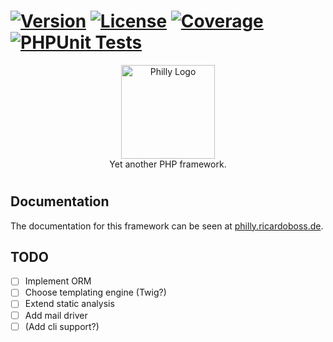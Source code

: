 # [![Version](https://poser.pugx.org/ricardoboss/philly/version)](https://packagist.org/packages/ricardoboss/philly) [![License](https://poser.pugx.org/ricardoboss/philly/license)](https://packagist.org/packages/ricardoboss/philly) [![Coverage](https://shepherd.dev/github/ricardoboss/philly/coverage.svg)](https://shepherd.dev/github/ricardoboss/philly) [![PHPUnit Tests](https://github.com/ricardoboss/Philly/workflows/PHPUnit%20Tests/badge.svg)](https://github.com/ricardoboss/Philly/actions)


<p align="center">
    <a href="https://philly.ricardoboss.de" target="_blank">
        <img src="https://raw.githubusercontent.com/ricardoboss/Philly/master/docs/assets/img/logo.svg" alt="Philly Logo" height="150">
    </a>
    <br>
    Yet another PHP framework.
</p>

# 

## Documentation

The documentation for this framework can be seen at [philly.ricardoboss.de](https://philly.ricardoboss.de/home).

## TODO

- [ ] Implement ORM
- [ ] Choose templating engine (Twig?)
- [ ] Extend static analysis
- [ ] Add mail driver
- [ ] (Add cli support?)
